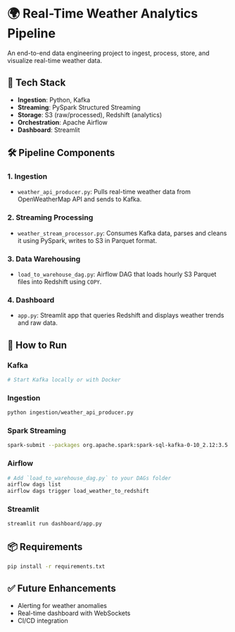 # 🌍 Real-Time Weather Analytics Pipeline

An end-to-end data engineering project to ingest, process, store, and visualize real-time weather data.

## 🔧 Tech Stack

- **Ingestion**: Python, Kafka
- **Streaming**: PySpark Structured Streaming
- **Storage**: S3 (raw/processed), Redshift (analytics)
- **Orchestration**: Apache Airflow
- **Dashboard**: Streamlit

## 🛠️ Pipeline Components

### 1. Ingestion
- `weather_api_producer.py`: Pulls real-time weather data from OpenWeatherMap API and sends to Kafka.

### 2. Streaming Processing
- `weather_stream_processor.py`: Consumes Kafka data, parses and cleans it using PySpark, writes to S3 in Parquet format.

### 3. Data Warehousing
- `load_to_warehouse_dag.py`: Airflow DAG that loads hourly S3 Parquet files into Redshift using `COPY`.

### 4. Dashboard
- `app.py`: Streamlit app that queries Redshift and displays weather trends and raw data.

## 🧪 How to Run

### Kafka
```bash
# Start Kafka locally or with Docker
```

### Ingestion
```bash
python ingestion/weather_api_producer.py
```

### Spark Streaming
```bash
spark-submit --packages org.apache.spark:spark-sql-kafka-0-10_2.12:3.5.0 streaming/weather_stream_processor.py
```

### Airflow
```bash
# Add `load_to_warehouse_dag.py` to your DAGs folder
airflow dags list
airflow dags trigger load_weather_to_redshift
```

### Streamlit
```bash
streamlit run dashboard/app.py
```

## 📦 Requirements
```bash
pip install -r requirements.txt
```

## ✅ Future Enhancements
- Alerting for weather anomalies
- Real-time dashboard with WebSockets
- CI/CD integration
